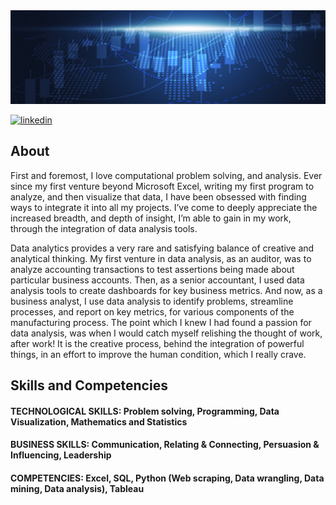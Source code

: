 <img src='https://github.com/BeanCounterMacc/BeanCounterMacc/blob/main/banner.jpg' alt='banner' width='1000' height='150'>

[<img src='https://cdn.jsdelivr.net/npm/simple-icons@3.0.1/icons/linkedin.svg' alt='linkedin' width='20' height='20'>](https://www.linkedin.com/in/linkedin.com/in/jameswdrysdale/) 
####

## About

First and foremost, I love computational problem solving, and analysis. Ever since my first venture beyond Microsoft Excel, writing my first program to analyze, and then visualize that data, I have been obsessed with finding ways to integrate it into all my projects. I’ve come to deeply appreciate the increased breadth, and depth of insight, I’m able to gain in my work, through the integration of data analysis tools.
  
Data analytics provides a very rare and satisfying balance of creative and analytical thinking. My first venture in data analysis, as an auditor, was to analyze accounting transactions to test assertions being made about particular business accounts. Then, as a senior accountant, I used data analysis tools to create dashboards for key business metrics. And now, as a business analyst, I use data analysis to identify problems, streamline processes, and report on key metrics, for various components of the manufacturing process. The point which I knew I had found a passion for data analysis, was when I would catch myself relishing the thought of work, after work! It is the creative process, behind the integration of powerful things, in an effort to improve the human condition, which I really crave.

## Skills and Competencies

#### TECHNOLOGICAL SKILLS: Problem solving, Programming, Data Visualization, Mathematics and Statistics
#### BUSINESS SKILLS: Communication, Relating & Connecting, Persuasion & Influencing, Leadership
#### COMPETENCIES: Excel, SQL, Python (Web scraping, Data wrangling, Data mining, Data analysis), Tableau
